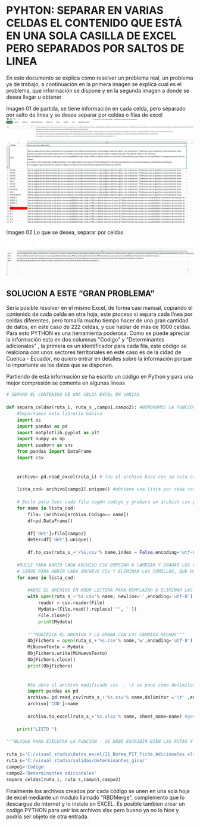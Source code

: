 # PYHTON: SEPARAR  EN VARIAS CELDAS EL CONTENIDO QUE ESTÁ EN UNA SOLA CASILLA DE EXCEL PERO SEPARADOS POR SALTOS DE LINEA
En este documento se explica cómo resolver un problema real, un problema ya de trabajo, a continuación en la primera imagen se explica cual es el problema, que información se dispone y en la segunda imagen a donde se desea llegar u obtener

Imagen 01 de partida, se tiene información en cada celda, pero separado por salto de linea y se desea separar por celdas o filas de excel
![](https://github.com/RafaelLandy/IMAGENES-DE-SOPORTE/blob/main/imagen%20excel%2001.png)

Imagen 02 Lo que se desea, separar por celdas

![](https://github.com/RafaelLandy/IMAGENES-DE-SOPORTE/blob/main/imagen%20excel%2002.png)

## SOLUCION A ESTE “GRAN PROBLEMA”
Sería posible resolver en el mismo Excel, de forma casi manual, copiando el contenido de cada celda en otra hoja, este proceso si separa cada línea por celdas diferentes, pero tomaría mucho tiempo hacer de una gran cantidad de datos, en este caso de 222 celdas, y que hablar de más de 1000 celdas. Para esto PYTHON es una herramienta poderosa.
Como se puede apreciar la información esta en dos columnas "Codigo" y "Determinantes adicionales" , la primera es un identificador para cada fila, este código se realciona con unos sectores territoriales en este caso es de la cidad de Cuenca - Ecuador, no quiero entrar en detalles sobre la información porque lo importante es los datos que se disponen.

Partiendo de esta información se ha escrito un código en Python y para una mejor compresión se comenta en algunas lineas


```python
# SEPARA EL CONTENIDO DE UNA CELDA EXCEL EN VARIAS 

def separa_celdas(ruta_i, ruta_s_,campo1,campo2): #NOMBRAMOS LA FUNCION Y PONEMOS SUS PARAMETROS O VARIABLES
    #Importamos esta libreria básica
    import os
    import pandas as pd
    import matplotlib.pyplot as plt
    import numpy as np
    import seaborn as sns
    from pandas import DataFrame
    import csv


    archivo= pd.read_excel(ruta_i) # lee el archivo base con su ruta correspondiente

    lista_cod= archivo[campo1].unique() #obtiene una lista por cada codigo, se utilza para trabajar en cada linea, por cada código

    # Bucle para leer cada fila según codigo y grabara un archivo csv por cada código
    for name in lista_cod:
        fila= (archivo[archivo.Codigo== name]) 
        df=pd.DataFrame()
        
        df['det']=fila[campo2]
        deter=df['det'].unique()

        df.to_csv(ruta_s_+'/%s.csv'% name,index = False,encoding='utf-8')# Graba archivo csv, es un archivo de transicion previo al resulatdo final; + se pone para unir string

    #BUCLE PARA ABRIR CADA ARCHIVO CSV EMPEZAR A CAMBIAR Y GRABAR LOS CAMBIOS
    # SIRVE PARA ABRIR CADA ARCHIVO CSV Y ELIMINAR LAS COMILLAS, QUE HACE QUE EL CONTENIDO SALGA EN UNA SOLA CELDA, CUANDO SE BORRA ESTO Y AL GRABAR EN FORMATO XLSX LA INFORMACIÓN SE SEPARA POR CELDAS
    for name in lista_cod:

        #ABRE EL ARCHIVO EN MODO LECTURA PARA REMPLAZAR O ELIMINAR LAS COMILLAS
        with open(ruta_s_+'%s.csv'% name, newline='',encoding='utf-8') as File:  
            reader = csv.reader(File)
            Mydata=(File.read().replace('"', ''))
            File.close()
            print(Mydata)

        """MODIFICA EL ARCHIVO Y LO GRABA CON LOS CAMBIOS HECHOS"""
        ObjFichero = open(ruta_s_+'%s.csv'% name,'w',encoding='utf-8')
        MiNuevoTexto = Mydata
        ObjFichero.write(MiNuevoTexto)
        ObjFichero.close()
        print(ObjFichero)
        

        #Se abre el archivo modificado csv  , \t se pone como delimitador tab para finalmente grabar en formato xlsx
        import pandas as pd
        archivo= pd.read_csv(ruta_s_+'%s.csv'% name,delimiter ='\t' ,encoding='utf-8') 
        archivo['COD']=name
        
        archivo.to_excel(ruta_s_+'%s.xlsx'% name, sheet_name=name) #genera un archivo xlsx por cada código y luego se podran unir estos archivos en una sola hoja de excel usando un script 

    print("LISTO ")

"""BLOQUE PARA EJECUTAR LA FUNCIÓN - SE DEBE ESCRIBIR BIEN LAS RUTAS Y NOMBRES DE CAMPOS"""

ruta_i='C:/visual_studio\datos_excel/21_Norma_PIT_Ficha_Adicionales.xlsx'
ruta_s='C:/visual_studio/salidas/determinantes_gina/'
campo1='Codigo'
campo2='Determinantes adicionales'
separa_celdas(ruta_i, ruta_s,campo1,campo2)
```
Finalmente los archivos creados por cada código se unen en una sola hoja de excel mediante un modulo llamado "RBDMerge", complemento que lo descargue de internet y lo instale en EXCEL. Es posible tambien crear un codigo PYTHON para unir los archivos xlsx pero bueno ya no lo hice y podría ser objeto de otra entrada.
